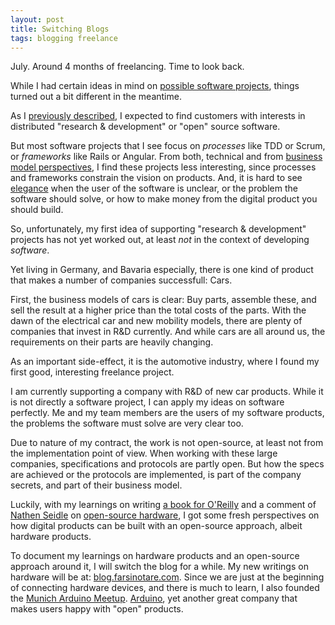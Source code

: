 ```yaml
---
layout: post
title: Switching Blogs
tags: blogging freelance
---
```

July. Around 4 months of freelancing. Time to look back. 

While I had certain ideas in mind on [possible software projects](http://thinkingonthinking.com/customers-jobs/), things turned out a bit different in the meantime.

As I [previously described](http://thinkingonthinking.com/customers-jobs/), I expected to find customers with interests in distributed "research & development" or "open" source software.

But most software projects that I see focus on *processes* like TDD or Scrum, or *frameworks* like Rails or Angular. From both, technical and from [business model perspectives](http://thinkingonthinking.com/first-week-as-freelancer/), I find these projects less interesting, since processes and frameworks constrain the vision on products. And, it is hard to see [elegance](http://thinkingonthinking.com/Elegance-in-a-software-business/) when the user of the software is unclear, or the problem the software should solve, or how to make money from the digital product you should build.

So, unfortunately, my first idea of supporting "research & development" projects has not yet worked out, at least *not* in the context of developing *software*.

Yet living in Germany, and Bavaria especially, there is one kind of product that makes a number of companies successfull: Cars.

First, the business models of cars is clear: Buy parts, assemble these, and sell the result at a higher price than the total costs of the parts. With the dawn of the electrical car and new mobility models, there are plenty of companies that invest in R&D currently. And while cars are all around us, the requirements on their parts are heavily changing.

As an important side-effect, it is the automotive industry, where I found my first good, interesting freelance project.

I am currently supporting a company with R&D of new car products. While it is not directly a software project, I can apply my ideas on software perfectly. Me and my team members are the users of my software products, the problems the software must solve are very clear too.

Due to nature of my contract, the work is not open-source, at least not from the implementation point of view. When working with these large companies, specifications and protocols are partly open. But how the specs are achieved or the protocols are implemented, is part of the company secrets, and part of their business model.

Luckily, with my learnings on writing [a book for O'Reilly](http://shop.oreilly.com/product/0636920030799.do) and a comment of [Nathen Seidle](https://www.sparkfun.com/pages/Nathan) on [open-source hardware](https://news.ycombinator.com/item?id=8043157),  I got some fresh perspectives on how digital products can be built with an open-source approach, albeit hardware products.

To document my learnings on hardware products and an open-source approach around it, I will switch the blog for a while. My new writings on hardware will be at: [blog.farsinotare.com](http://blog.farsinotare.com). Since we are just at the beginning of connecting hardware devices, and there is much to learn, I also founded the [Munich Arduino Meetup](http://www.meetup.com/Munchen-Arduino-Meetup/). [Arduino](http://arduino.cc/), yet another great company that makes users happy with "open" products.

